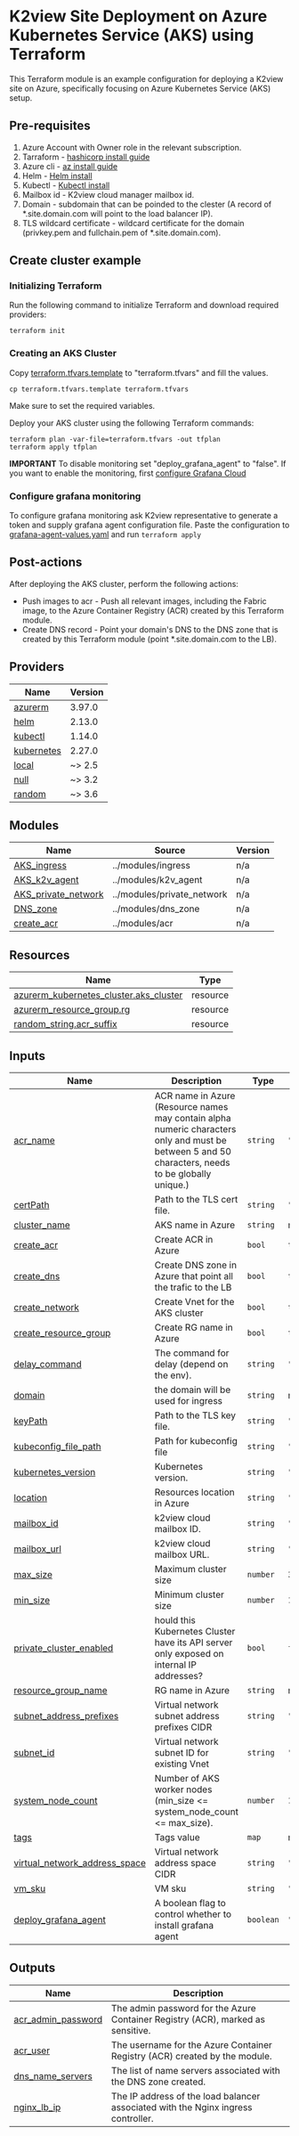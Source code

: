 # K2view Site Deployment on Azure Kubernetes Service (AKS) using Terraform
This Terraform module is an example configuration for deploying a K2view site on Azure, specifically focusing on Azure Kubernetes Service (AKS) setup.

## Pre-requisites
1. Azure Account with Owner role in the relevant subscription.
2. Tarraform - [hashicorp install guide](https://developer.hashicorp.com/terraform/tutorials/azure-get-started/install-cli)
3. Azure cli - [az install guide](https://learn.microsoft.com/en-us/cli/azure/install-azure-cli)
4. Helm - [Helm install](https://helm.sh/docs/intro/install/)
5. Kubectl - [Kubectl install](https://kubernetes.io/docs/tasks/tools/)
6. Mailbox id - K2view cloud manager mailbox id.
7. Domain - subdomain that can be poinded to the clester (A record of *.site.domain.com will point to the load balancer IP). 
8. TLS wildcard certificate - wildcard certificate for the domain (privkey.pem and fullchain.pem of *.site.domain.com).

## Create cluster example
### Initializing Terraform
Run the following command to initialize Terraform and download required providers:
```text
terraform init
```

### Creating an AKS Cluster
Copy [terraform.tfvars.template](./terraform.tfvars.template) to "terraform.tfvars" and fill the values.
```text
cp terraform.tfvars.template terraform.tfvars
```
Make sure to set the required variables.

Deploy your AKS cluster using the following Terraform commands:
```text
terraform plan -var-file=terraform.tfvars -out tfplan
terraform apply tfplan
```
**IMPORTANT**
To disable monitoring set "deploy_grafana_agent" to "false".
If you want to enable the monitoring, first [configure Grafana Cloud](#configure-grafana-monitoring)

### Configure grafana monitoring
To configure grafana monitoring ask K2view representative to generate a token and supply grafana agent configuration file.
Paste the configuration to [grafana-agent-values.yaml](./grafana-agent-values.yaml) and run ```terraform apply```

## Post-actions
After deploying the AKS cluster, perform the following actions:
* Push images to acr - Push all relevant images, including the Fabric image, to the Azure Container Registry (ACR) created by this Terraform module.
* Create DNS record -  Point your domain's DNS to the DNS zone that is created by this Terraform module (point *.site.domain.com to the LB).


## Providers
| Name | Version |
|------|---------|
| <a name="requirement_azurerm"></a> [azurerm](#requirement\_azurerm) | 3.97.0 |
| <a name="requirement_helm"></a> [helm](#requirement\_helm) | 2.13.0 |
| <a name="requirement_kubectl"></a> [kubectl](#requirement\_kubectl) | 1.14.0 |
| <a name="requirement_kubernetes"></a> [kubernetes](#requirement\_kubernetes) | 2.27.0 |
| <a name="requirement_local"></a> [local](#requirement\_local) | ~> 2.5 |
| <a name="requirement_null"></a> [null](#requirement\_null) | ~> 3.2 |
| <a name="requirement_random"></a> [random](#requirement\_random) | ~> 3.6 |

## Modules
| Name | Source | Version |
|------|--------|---------|
| <a name="module_AKS_ingress"></a> [AKS\_ingress](#module\_AKS\_ingress) | ../modules/ingress | n/a |
| <a name="module_AKS_k2v_agent"></a> [AKS\_k2v\_agent](#module\_AKS\_k2v\_agent) | ../modules/k2v_agent | n/a |
| <a name="module_AKS_private_network"></a> [AKS\_private\_network](#module\_AKS\_private\_network) | ../modules/private_network | n/a |
| <a name="module_DNS_zone"></a> [DNS\_zone](#module\_DNS\_zone) | ../modules/dns_zone | n/a |
| <a name="module_create_acr"></a> [create\_acr](#module\_create\_acr) | ../modules/acr | n/a |

## Resources

| Name | Type |
|------|------|
| [azurerm_kubernetes_cluster.aks_cluster](https://registry.terraform.io/providers/hashicorp/azurerm/3.97.0/docs/resources/kubernetes_cluster) | resource |
| [azurerm_resource_group.rg](https://registry.terraform.io/providers/hashicorp/azurerm/3.97.0/docs/resources/resource_group) | resource |
| [random_string.acr_suffix](https://registry.terraform.io/providers/hashicorp/random/latest/docs/resources/string) | resource |

## Inputs
| Name | Description | Type | Default | Required |
|------|-------------|------|---------|:--------:|
| <a name="input_acr_name"></a> [acr\_name](#input\_acr\_name) | ACR name in Azure (Resource names may contain alpha numeric characters only and must be between 5 and 50 characters, needs to be globally unique.) | `string` | `""` | no |
| <a name="input_certPath"></a> [certPath](#input\_certPath) | Path to the TLS cert file. | `string` | `""` | no |
| <a name="input_cluster_name"></a> [cluster\_name](#input\_cluster\_name) | AKS name in Azure | `string` | n/a | yes |
| <a name="input_create_acr"></a> [create\_acr](#input\_create\_acr) | Create ACR in Azure | `bool` | `true` | no |
| <a name="input_create_dns"></a> [create\_dns](#input\_create\_dns) | Create DNS zone in Azure that point all the trafic to the LB | `bool` | `true` | no |
| <a name="input_create_network"></a> [create\_network](#input\_create\_network) | Create Vnet for the AKS cluster | `bool` | `true` | no |
| <a name="input_create_resource_group"></a> [create\_resource\_group](#input\_create\_resource\_group) | Create RG name in Azure | `bool` | `true` | no |
| <a name="input_delay_command"></a> [delay\_command](#input\_delay\_command) | The command for delay (depend on the env). | `string` | `"sleep 60"` | no |
| <a name="input_domain"></a> [domain](#input\_domain) | the domain will be used for ingress | `string` | n/a | yes |
| <a name="input_keyPath"></a> [keyPath](#input\_keyPath) | Path to the TLS key file. | `string` | `""` | no |
| <a name="input_kubeconfig_file_path"></a> [kubeconfig\_file\_path](#input\_kubeconfig\_file\_path) | Path for kubeconfig file | `string` | `""` | no |
| <a name="input_kubernetes_version"></a> [kubernetes\_version](#input\_kubernetes\_version) | Kubernetes version. | `string` | `"1.27.9"` | no |
| <a name="input_location"></a> [location](#input\_location) | Resources location in Azure | `string` | `"West Europe"` | no |
| <a name="input_mailbox_id"></a> [mailbox\_id](#input\_mailbox\_id) | k2view cloud mailbox ID. | `string` | `""` | no |
| <a name="input_mailbox_url"></a> [mailbox\_url](#input\_mailbox\_url) | k2view cloud mailbox URL. | `string` | `"https://cloud.k2view.com/api/mailbox"` | no |
| <a name="input_max_size"></a> [max\_size](#input\_max\_size) | Maximum cluster size | `number` | `3` | no |
| <a name="input_min_size"></a> [min\_size](#input\_min\_size) | Minimum cluster size | `number` | `1` | no |
| <a name="input_private_cluster_enabled"></a> [private\_cluster\_enabled](#input\_private\_cluster\_enabled) | hould this Kubernetes Cluster have its API server only exposed on internal IP addresses? | `bool` | `false` | no |
| <a name="input_resource_group_name"></a> [resource\_group\_name](#input\_resource\_group\_name) | RG name in Azure | `string` | n/a | yes |
| <a name="input_subnet_address_prefixes"></a> [subnet\_address\_prefixes](#input\_subnet\_address\_prefixes) | Virtual network subnet address prefixes CIDR | `string` | `"10.240.0.0/16"` | no |
| <a name="input_subnet_id"></a> [subnet\_id](#input\_subnet\_id) | Virtual network subnet ID for existing Vnet | `string` | `""` | no |
| <a name="input_system_node_count"></a> [system\_node\_count](#input\_system\_node\_count) | Number of AKS worker nodes (min\_size <= system\_node\_count <= max\_size). | `number` | `1` | no |
| <a name="input_tags"></a> [tags](#input\_tags) | Tags value | `map` | n/a | yes |
| <a name="input_virtual_network_address_space"></a> [virtual\_network\_address\_space](#input\_virtual\_network\_address\_space) | Virtual network address space CIDR | `string` | `"10.0.0.0/8"` | no |
| <a name="input_vm_sku"></a> [vm\_sku](#input\_vm\_sku) | VM sku | `string` | `"Standard_D8s_v3"` | no |
| <a name="input_deploy_grafana_agent"></a> [deploy\_grafana\_agent](#input\_deploy\_grafana\_agent) | A boolean flag to control whether to install grafana agent | `boolean` | `"false"` | no |

## Outputs
| Name | Description |
|------|-------------|
| <a name="output_acr_admin_password"></a> [acr\_admin\_password](#output\_acr\_admin\_password) | The admin password for the Azure Container Registry (ACR), marked as sensitive. |
| <a name="output_acr_user"></a> [acr\_user](#output\_acr\_user) | The username for the Azure Container Registry (ACR) created by the module. |
| <a name="output_dns_name_servers"></a> [dns\_name\_servers](#output\_dns\_name\_servers) | The list of name servers associated with the DNS zone created. |
| <a name="output_nginx_lb_ip"></a> [nginx\_lb\_ip](#output\_nginx\_lb\_ip) | The IP address of the load balancer associated with the Nginx ingress controller. |
